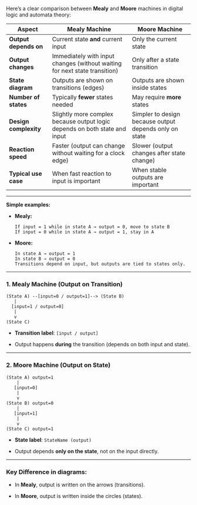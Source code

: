 Here’s a clear comparison between **Mealy** and **Moore** machines in digital logic and automata theory:

|Aspect|Mealy Machine|Moore Machine|
|---|---|---|
|**Output depends on**|Current state **and** current input|Only the current state|
|**Output changes**|Immediately with input changes (without waiting for next state transition)|Only after a state transition|
|**State diagram**|Outputs are shown on transitions (edges)|Outputs are shown inside states|
|**Number of states**|Typically **fewer** states needed|May require **more** states|
|**Design complexity**|Slightly more complex because output logic depends on both state and input|Simpler to design because output depends only on state|
|**Reaction speed**|Faster (output can change without waiting for a clock edge)|Slower (output changes after state change)|
|**Typical use case**|When fast reaction to input is important|When stable outputs are important|

---

**Simple examples:**

- **Mealy:**
    
    ```
    If input = 1 while in state A → output = 0, move to state B
    If input = 0 while in state A → output = 1, stay in A
    ```
    
- **Moore:**
    
    ```
    In state A → output = 1
    In state B → output = 0
    Transitions depend on input, but outputs are tied to states only.
    ```
    
---

### 1. **Mealy Machine (Output on Transition)**

```
(State A) --[input=0 / output=1]--> (State B)
   | 
  [input=1 / output=0]
   |
   v
(State C)
```

- **Transition label**: `[input / output]`
    
- Output happens **during** the transition (depends on both input and state).
    

---

### 2. **Moore Machine (Output on State)**

```
(State A) output=1
    |
   [input=0]
    |
    v
(State B) output=0
    |
   [input=1]
    |
    v
(State C) output=1
```

- **State label**: `StateName (output)`
    
- Output depends **only on the state**, not on the input directly.
    

---

### Key Difference in diagrams:

- In **Mealy**, output is written on the arrows (transitions).
    
- In **Moore**, output is written inside the circles (states).
    